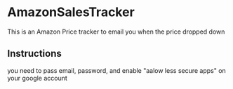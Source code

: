 # AmazonSalesTracker
This is an Amazon Price tracker to email you when the price dropped down
## Instructions
you need to pass email, password, and enable "aalow less secure apps" on your google account
